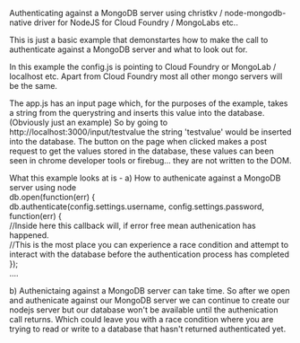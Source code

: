 Authenticating against a MongoDB server using christkv / node-mongodb-native driver for NodeJS for Cloud Foundry / MongoLabs etc..

This is just a basic example that demonstartes how to make the call to authenticate against a MongoDB server and what to look out for.

In this example the config.js is pointing to Cloud Foundry or MongoLab / localhost etc. Apart from Cloud Foundry most all other mongo servers will be the same.

The app.js has an input page which, for the purposes of the example, takes a string from the querystring and inserts this value into the database. (Obviously just an example)
So by going to http://localhost:3000/input/testvalue the string 'testvalue' would be inserted into the database.
The button on the page when clicked makes a post request to get the values stored in the database, these values can been seen in chrome developer tools or firebug... they are not written to the DOM.

What this example looks at is -
a) How to authenicate against a MongoDB server using node
	<br/>
	db.open(function(err) {<br/>
		 db.authenticate(config.settings.username, config.settings.password, function(err) {<br/>
				//Inside here this callback will, if error free mean authenication has happened.<br/>
				//This is the most place you can experience a race condition and attempt to interact with the database before the authentication process has completed</br>
		 });<br/>
		 ....
		 <br/>
	
b) Authenictaing against a MongoDB server can take time. So after we open and authenicate against our MongoDB server 
we can continue to create our nodejs server but our database won't be available until the authenication call returns. 
Which could leave you with a race condition where you are trying to read or write to a database that hasn't 
returned authenticated yet.




